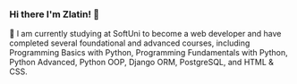 ### Hi there I'm Zlatin! 👋

🌱 I am currently studying at SoftUni to become a web developer and have completed several foundational and advanced courses, including Programming Basics with Python, Programming Fundamentals with Python, Python Advanced, Python OOP, Django ORM, PostgreSQL, and HTML & CSS.



